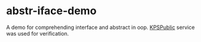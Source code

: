 # abstr-iface-demo

A demo for comprehending interface and abstract in oop. [KPSPublic](https://tckimlik.nvi.gov.tr/Service/KPSPublic.asmx) service was used for verification.



